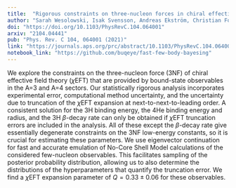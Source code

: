 ```yaml
---
title:  "Rigorous constraints on three-nucleon forces in chiral effective field theory from fast and accurate calculations of few-body observables"
author: "Sarah Wesolowski, Isak Svensson, Andreas Ekström, Christian Forssén, Dick Furnstahl, Jordan Melendez, Daniel Phillips"
doi: "https://doi.org/10.1103/PhysRevC.104.064001"
arxiv: "2104.04441"
pub: "Phys. Rev. C 104, 064001 (2021)"
link: "https://journals.aps.org/prc/abstract/10.1103/PhysRevC.104.064001"
notebook_link: "https://github.com/buqeye/fast-few-body-bayesing"
---
```


We explore the constraints on the three-nucleon force (3NF) of chiral effective field theory ($\chi$EFT) that are provided by bound-state observables in the A=3 and A=4 sectors. Our statistically rigorous analysis incorporates experimental error, computational method uncertainty, and the uncertainty due to truncation of the $\chi$EFT expansion at next-to-next-to-leading order. A consistent solution for the 3H binding energy, the 4He binding energy and radius, and the 3H $\beta$-decay rate can only be obtained if $\chi$EFT truncation errors are included in the analysis. All of these except the $\beta$-decay rate give essentially degenerate constraints on the 3NF low-energy constants, so it is crucial for estimating these parameters. We use eigenvector continuation for fast and accurate emulation of No-Core Shell Model calculations of the considered few-nucleon observables. This facilitates sampling of the posterior probability distribution, allowing us to also determine the distributions of the hyperparameters that quantify the truncation error. We find a $\chi$EFT expansion parameter of $Q=0.33 \pm 0.06$ for these observables.
